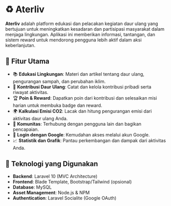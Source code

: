 # ♻️ Aterliv

**Aterliv** adalah platform edukasi dan pelacakan kegiatan daur ulang yang bertujuan untuk meningkatkan kesadaran dan partisipasi masyarakat dalam menjaga lingkungan. Aplikasi ini memberikan informasi, tantangan, dan sistem reward untuk mendorong pengguna lebih aktif dalam aksi keberlanjutan.

## 🚀 Fitur Utama

- 📚 **Edukasi Lingkungan**: Materi dan artikel tentang daur ulang, pengurangan sampah, dan perubahan iklim.
- 🌱 **Kontribusi Daur Ulang**: Catat dan kelola kontribusi pribadi serta riwayat aktivitas.
- 🏆 **Poin & Reward**: Dapatkan poin dari kontribusi dan selesaikan misi harian untuk membuka badge dan reward.
- 🌍 **Kalkulasi Emisi CO2**: Lacak dan hitung pengurangan emisi dari aktivitas daur ulang Anda.
- 👥 **Komunitas**: Terhubung dengan pengguna lain dan bagikan pencapaian.
- 🔐 **Login dengan Google**: Kemudahan akses melalui akun Google.
- 📈 **Statistik dan Grafik**: Pantau perkembangan dan dampak dari aktivitas Anda.

## 🧱 Teknologi yang Digunakan

- **Backend**: Laravel 10 (MVC Architecture)
- **Frontend**: Blade Template, Bootstrap/Tailwind (opsional)
- **Database**: MySQL
- **Asset Management**: Node.js & NPM
- **Authentication**: Laravel Socialite (Google OAuth)

